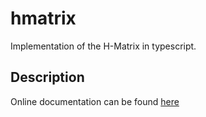 # hmatrix

Implementation of the H-Matrix in typescript.

## Description

Online documentation can be found [here](https://youwol.github.io/hmatrix/dist/docs/modules.html)
